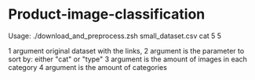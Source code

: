 # Product-image-classification
Usage:
./download_and_preprocess.zsh small_dataset.csv cat 5 5

1 argument original dataset with the links,
2 argument is the parameter to sort by: either "cat" or "type"
3 argument is the amount of images in each category
4 argument is the amount of categories
